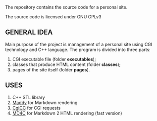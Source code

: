 The repository contains the source code for a personal site.

The source code is licensed under GNU GPLv3

GENERAL IDEA
------------

Main purpose of the project is management of a personal site using CGI
technology and C++ language. The program is divided into three parts:
1. CGI executable file (folder __executables__);
2. classes that produce HTML content (folder __classes__);
3. pages of the site itself (folder __pages__).


USES
----

1. C++ STL library
2. [Maddy](https://github.com/progsource/maddy) for Markdown rendering
3. [CgiCC](https://gnu.org/software/cgicc) for CGI requests
4. [MD4C](https://github.com/mity/md4c) for Markdown 2 HTML rendering (fast version)



